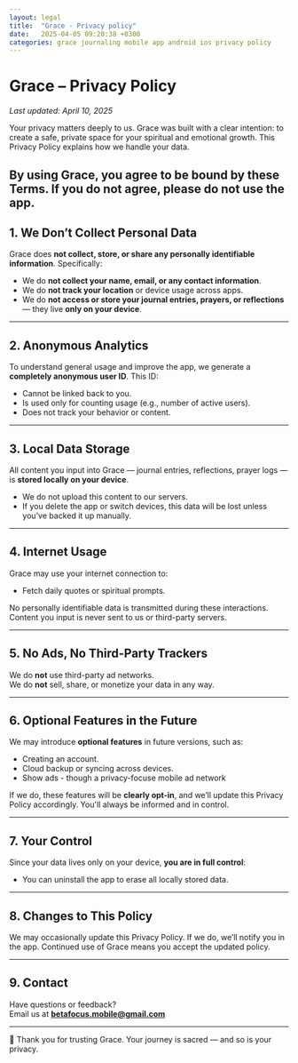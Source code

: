 ```yaml
---
layout: legal
title:  "Grace - Privacy policy"
date:   2025-04-05 09:20:38 +0300
categories: grace journaling mobile app android ios privacy policy
---
```


# Grace – Privacy Policy  
_Last updated: April 10, 2025_

Your privacy matters deeply to us. Grace was built with a clear intention: to create a safe, private space for your spiritual and emotional growth. This Privacy Policy explains how we handle your data.

By using Grace, you agree to be bound by these Terms. If you do not agree, please do not use the app.
---

## 1. We Don’t Collect Personal Data

Grace does **not collect, store, or share any personally identifiable information**. Specifically:

- We do **not collect your name, email, or any contact information**.
- We do **not track your location** or device usage across apps.
- We do **not access or store your journal entries, prayers, or reflections** — they live **only on your device**.

---

## 2. Anonymous Analytics

To understand general usage and improve the app, we generate a **completely anonymous user ID**. This ID:

- Cannot be linked back to you.
- Is used only for counting usage (e.g., number of active users).
- Does not track your behavior or content.

---

## 3. Local Data Storage

All content you input into Grace — journal entries, reflections, prayer logs — is **stored locally on your device**.

- We do not upload this content to our servers.
- If you delete the app or switch devices, this data will be lost unless you’ve backed it up manually.

---

## 4. Internet Usage

Grace may use your internet connection to:

- Fetch daily quotes or spiritual prompts.

No personally identifiable data is transmitted during these interactions. Content you input is never sent to us or third-party servers.

---

## 5. No Ads, No Third-Party Trackers

We do **not** use third-party ad networks.  
We do **not** sell, share, or monetize your data in any way.

---

## 6. Optional Features in the Future

We may introduce **optional features** in future versions, such as:

- Creating an account.
- Cloud backup or syncing across devices.
- Show ads - though a privacy-focuse mobile ad network

If we do, these features will be **clearly opt-in**, and we’ll update this Privacy Policy accordingly. You'll always be informed and in control.

---

## 7. Your Control

Since your data lives only on your device, **you are in full control**:

- You can uninstall the app to erase all locally stored data.

---

## 8. Changes to This Policy

We may occasionally update this Privacy Policy. If we do, we’ll notify you in the app. Continued use of Grace means you accept the updated policy.

---

## 9. Contact

Have questions or feedback?  
Email us at **betafocus.mobile@gmail.com**

---

🙏 Thank you for trusting Grace. Your journey is sacred — and so is your privacy.
